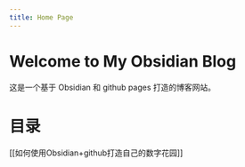 ```yaml
---
title: Home Page
---
```


# Welcome to My Obsidian Blog
这是一个基于 Obsidian 和 github pages 打造的博客网站。

# 目录

[[如何使用Obsidian+github打造自己的数字花园]]

